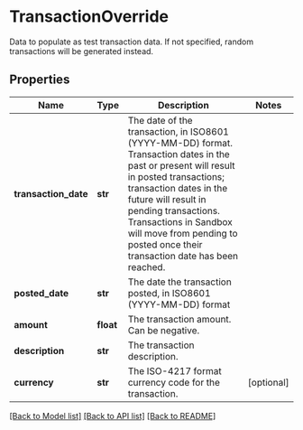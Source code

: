 # TransactionOverride

Data to populate as test transaction data. If not specified, random transactions will be generated instead.
## Properties
Name | Type | Description | Notes
------------ | ------------- | ------------- | -------------
**transaction_date** | **str** | The date of the transaction, in ISO8601 (YYYY-MM-DD) format. Transaction dates in the past or present will result in posted transactions; transaction dates in the future will result in pending transactions. Transactions in Sandbox will move from pending to posted once their transaction date has been reached. | 
**posted_date** | **str** | The date the transaction posted, in ISO8601 (YYYY-MM-DD) format | 
**amount** | **float** | The transaction amount. Can be negative. | 
**description** | **str** | The transaction description. | 
**currency** | **str** | The ISO-4217 format currency code for the transaction. | [optional] 

[[Back to Model list]](../README.md#documentation-for-models) [[Back to API list]](../README.md#documentation-for-api-endpoints) [[Back to README]](../README.md)


